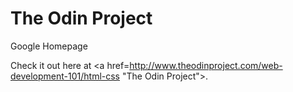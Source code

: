 # The Odin Project
Google Homepage

Check it out here at <a href=http://www.theodinproject.com/web-development-101/html-css "The Odin Project">.
